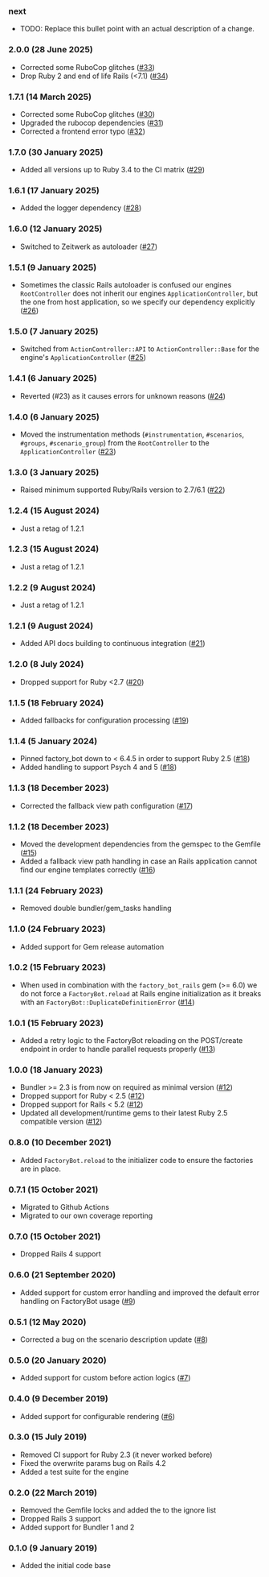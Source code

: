 ### next

* TODO: Replace this bullet point with an actual description of a change.

### 2.0.0 (28 June 2025)

* Corrected some RuboCop glitches ([#33](https://github.com/hausgold/factory_bot_instrumentation/pull/33))
* Drop Ruby 2 and end of life Rails (<7.1) ([#34](https://github.com/hausgold/factory_bot_instrumentation/pull/34))

### 1.7.1 (14 March 2025)

* Corrected some RuboCop glitches ([#30](https://github.com/hausgold/factory_bot_instrumentation/pull/30))
* Upgraded the rubocop dependencies ([#31](https://github.com/hausgold/factory_bot_instrumentation/pull/31))
* Corrected a frontend error typo ([#32](https://github.com/hausgold/factory_bot_instrumentation/pull/32))

### 1.7.0 (30 January 2025)

* Added all versions up to Ruby 3.4 to the CI matrix ([#29](https://github.com/hausgold/factory_bot_instrumentation/pull/29))

### 1.6.1 (17 January 2025)

* Added the logger dependency ([#28](https://github.com/hausgold/factory_bot_instrumentation/pull/28))

### 1.6.0 (12 January 2025)

* Switched to Zeitwerk as autoloader ([#27](https://github.com/hausgold/factory_bot_instrumentation/pull/27))

### 1.5.1 (9 January 2025)

* Sometimes the classic Rails autoloader is confused our engines
  `RootController` does not inherit our engines `ApplicationController`, but
  the one from host application, so we specify our dependency explicitly ([#26](https://github.com/hausgold/factory_bot_instrumentation/pull/26))

### 1.5.0 (7 January 2025)

* Switched from `ActionController::API` to `ActionController::Base` for the
  engine's `ApplicationController` ([#25](https://github.com/hausgold/factory_bot_instrumentation/pull/25))

### 1.4.1 (6 January 2025)

* Reverted (#23) as it causes errors for unknown reasons ([#24](https://github.com/hausgold/factory_bot_instrumentation/pull/24))

### 1.4.0 (6 January 2025)

* Moved the instrumentation methods (`#instrumentation`, `#scenarios`,
  `#groups`, `#scenario_group`) from the `RootController` to the
  `ApplicationController` ([#23](https://github.com/hausgold/factory_bot_instrumentation/pull/23))

### 1.3.0 (3 January 2025)

* Raised minimum supported Ruby/Rails version to 2.7/6.1 ([#22](https://github.com/hausgold/factory_bot_instrumentation/pull/22))

### 1.2.4 (15 August 2024)

* Just a retag of 1.2.1

### 1.2.3 (15 August 2024)

* Just a retag of 1.2.1

### 1.2.2 (9 August 2024)

* Just a retag of 1.2.1

### 1.2.1 (9 August 2024)

* Added API docs building to continuous integration ([#21](https://github.com/hausgold/factory_bot_instrumentation/pull/21))

### 1.2.0 (8 July 2024)

* Dropped support for Ruby <2.7 ([#20](https://github.com/hausgold/factory_bot_instrumentation/pull/20))

### 1.1.5 (18 February 2024)

* Added fallbacks for configuration processing ([#19](https://github.com/hausgold/factory_bot_instrumentation/pull/19))

### 1.1.4 (5 January 2024)

* Pinned factory_bot down to < 6.4.5 in order to support Ruby 2.5 ([#18](https://github.com/hausgold/factory_bot_instrumentation/pull/18))
* Added handling to support Psych 4 and 5 ([#18](https://github.com/hausgold/factory_bot_instrumentation/pull/18))

### 1.1.3 (18 December 2023)

* Corrected the fallback view path configuration ([#17](https://github.com/hausgold/factory_bot_instrumentation/pull/17))

### 1.1.2 (18 December 2023)

* Moved the development dependencies from the gemspec to the Gemfile ([#15](https://github.com/hausgold/factory_bot_instrumentation/pull/15))
* Added a fallback view path handling in case an Rails application cannot
  find our engine templates correctly ([#16](https://github.com/hausgold/factory_bot_instrumentation/pull/16))

### 1.1.1 (24 February 2023)

* Removed double bundler/gem_tasks handling

### 1.1.0 (24 February 2023)

* Added support for Gem release automation

### 1.0.2 (15 February 2023)

* When used in combination with the `factory_bot_rails` gem (>= 6.0) we do not
  force a `FactoryBot.reload` at Rails engine initialization as it breaks with
  an `FactoryBot::DuplicateDefinitionError` ([#14](https://github.com/hausgold/factory_bot_instrumentation/pull/14))

### 1.0.1 (15 February 2023)

* Added a retry logic to the FactoryBot reloading on the POST/create endpoint
  in order to handle parallel requests properly ([#13](https://github.com/hausgold/factory_bot_instrumentation/pull/13))

### 1.0.0 (18 January 2023)

* Bundler >= 2.3 is from now on required as minimal version ([#12](https://github.com/hausgold/factory_bot_instrumentation/pull/12))
* Dropped support for Ruby < 2.5 ([#12](https://github.com/hausgold/factory_bot_instrumentation/pull/12))
* Dropped support for Rails < 5.2 ([#12](https://github.com/hausgold/factory_bot_instrumentation/pull/12))
* Updated all development/runtime gems to their latest
  Ruby 2.5 compatible version ([#12](https://github.com/hausgold/factory_bot_instrumentation/pull/12))

### 0.8.0 (10 December 2021)

* Added `FactoryBot.reload` to the initializer code to ensure the factories
  are in place.

### 0.7.1 (15 October 2021)

* Migrated to Github Actions
* Migrated to our own coverage reporting

### 0.7.0 (15 October 2021)

* Dropped Rails 4 support

### 0.6.0 (21 September 2020)

* Added support for custom error handling and improved the default error
  handling on FactoryBot usage ([#9](https://github.com/hausgold/factory_bot_instrumentation/pull/9))

### 0.5.1 (12 May 2020)

* Corrected a bug on the scenario description update ([#8](https://github.com/hausgold/factory_bot_instrumentation/pull/8))

### 0.5.0 (20 January 2020)

* Added support for custom before action logics ([#7](https://github.com/hausgold/factory_bot_instrumentation/pull/7))

### 0.4.0 (9 December 2019)

* Added support for configurable rendering ([#6](https://github.com/hausgold/factory_bot_instrumentation/pull/6))

### 0.3.0 (15 July 2019)

* Removed CI support for Ruby 2.3 (it never worked before)
* Fixed the overwrite params bug on Rails 4.2
* Added a test suite for the engine

### 0.2.0 (22 March 2019)

* Removed the Gemfile locks and added the to the ignore list
* Dropped Rails 3 support
* Added support for Bundler 1 and 2

### 0.1.0 (9 January 2019)

* Added the initial code base
